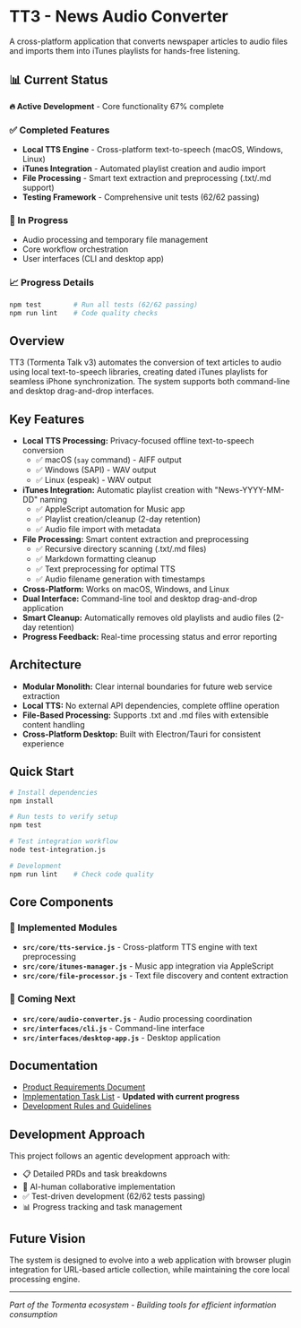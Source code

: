 # TT3 - News Audio Converter

A cross-platform application that converts newspaper articles to audio files and imports them into iTunes playlists for hands-free listening.

## 📊 Current Status

**🔥 Active Development** - Core functionality 67% complete

### ✅ Completed Features
- **Local TTS Engine** - Cross-platform text-to-speech (macOS, Windows, Linux)
- **iTunes Integration** - Automated playlist creation and audio import
- **File Processing** - Smart text extraction and preprocessing (.txt/.md support)
- **Testing Framework** - Comprehensive unit tests (62/62 passing)

### 🔄 In Progress
- Audio processing and temporary file management
- Core workflow orchestration
- User interfaces (CLI and desktop app)

### 📈 Progress Details
```bash
npm test        # Run all tests (62/62 passing)
npm run lint    # Code quality checks
```

## Overview

TT3 (Tormenta Talk v3) automates the conversion of text articles to audio using local text-to-speech libraries, creating dated iTunes playlists for seamless iPhone synchronization. The system supports both command-line and desktop drag-and-drop interfaces.

## Key Features

- **Local TTS Processing:** Privacy-focused offline text-to-speech conversion
  - ✅ macOS (`say` command) - AIFF output
  - ✅ Windows (SAPI) - WAV output  
  - ✅ Linux (espeak) - WAV output
- **iTunes Integration:** Automatic playlist creation with "News-YYYY-MM-DD" naming
  - ✅ AppleScript automation for Music app
  - ✅ Playlist creation/cleanup (2-day retention)
  - ✅ Audio file import with metadata
- **File Processing:** Smart content extraction and preprocessing
  - ✅ Recursive directory scanning (.txt/.md files)
  - ✅ Markdown formatting cleanup
  - ✅ Text preprocessing for optimal TTS
  - ✅ Audio filename generation with timestamps
- **Cross-Platform:** Works on macOS, Windows, and Linux
- **Dual Interface:** Command-line tool and desktop drag-and-drop application
- **Smart Cleanup:** Automatically removes old playlists and audio files (2-day retention)
- **Progress Feedback:** Real-time processing status and error reporting

## Architecture

- **Modular Monolith:** Clear internal boundaries for future web service extraction
- **Local TTS:** No external API dependencies, complete offline operation
- **File-Based Processing:** Supports .txt and .md files with extensible content handling
- **Cross-Platform Desktop:** Built with Electron/Tauri for consistent experience

## Quick Start

```bash
# Install dependencies
npm install

# Run tests to verify setup
npm test

# Test integration workflow
node test-integration.js

# Development
npm run lint    # Check code quality
```

## Core Components

### 🎯 Implemented Modules
- **`src/core/tts-service.js`** - Cross-platform TTS engine with text preprocessing
- **`src/core/itunes-manager.js`** - Music app integration via AppleScript
- **`src/core/file-processor.js`** - Text file discovery and content extraction

### 🔄 Coming Next
- **`src/core/audio-converter.js`** - Audio processing coordination
- **`src/interfaces/cli.js`** - Command-line interface
- **`src/interfaces/desktop-app.js`** - Desktop application

## Documentation

- [Product Requirements Document](tasks/prd-news-audio-converter.md)
- [Implementation Task List](tasks/tasks-prd-news-audio-converter.md) - **Updated with current progress**
- [Development Rules and Guidelines](.github/copilot-instructions.md)

## Development Approach

This project follows an agentic development approach with:
- 📋 Detailed PRDs and task breakdowns
- 🤖 AI-human collaborative implementation
- ✅ Test-driven development (62/62 tests passing)
- 📊 Progress tracking and task management

## Future Vision

The system is designed to evolve into a web application with browser plugin integration for URL-based article collection, while maintaining the core local processing engine.

---

*Part of the Tormenta ecosystem - Building tools for efficient information consumption*
